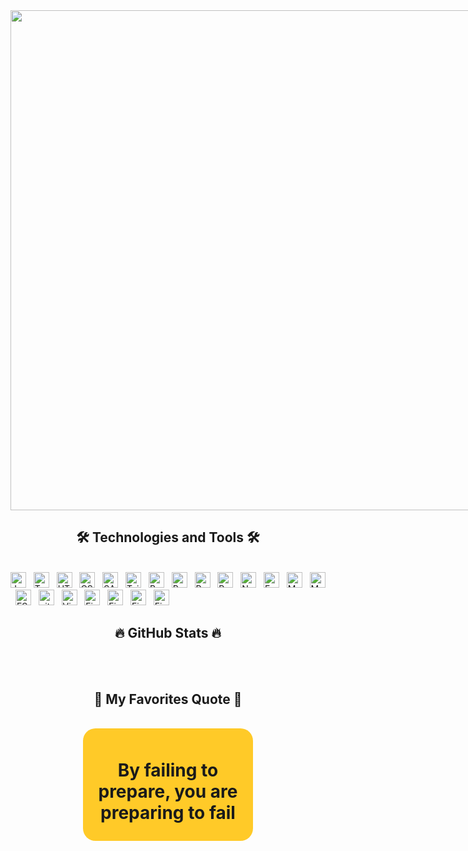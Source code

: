 <!-- Trungquandev -->
   <div style="display: flex;">
        <a href="#" target="_blank">
            <img src="https://raw.githubusercontent.com/abhisheknaiidu/abhisheknaiidu/master/code.gif" width="800"
                alt="" />
        </a>
        <div>
            <h2>I'm a developer Frontend</h2>
            <ul>
                <li>
                    🎨 Frontend engineer who loves ReactJS, NextJS.
                </li>
                <li>
                    👨‍🏛 I am currently a student of HCMUS.
                </li>
            </ul>
        </div>
    </div>

<h2 align="center">🛠 Technologies and Tools 🛠</h2>
<br>
 <span><img src="https://img.shields.io/badge/JavaScript-282C34?logo=javascript&logoColor=F7DF1E"
            alt="JavaScript logo" title="JavaScript" height="25" /></span>
    &nbsp;
    <span><img src="https://img.shields.io/badge/TypeScript-282C34?logo=typescript&logoColor=3178C6"
            alt="TypeScript logo" title="TypeScript" height="25" /></span>
    &nbsp;
    <span><img src="https://img.shields.io/badge/HTML5-282C34?logo=html5&logoColor=E34F26" alt="HTML5 logo"
            title="HTML5" height="25" /></span>
    &nbsp;
    <span><img src="https://img.shields.io/badge/CSS3-282C34?logo=css3&logoColor=1572B6" alt="CSS3 logo" title="CSS3"
            height="25" /></span>
    &nbsp;
    <span><img src="https://img.shields.io/badge/Sass-282C34?logo=sass&logoColor=CC6699" alt="SASS logo" title="SASS"
            height="25" /></span>
    &nbsp;
    <span><img src="https://img.shields.io/badge/Tailwind%20CSS-282C34?logo=tailwind-css&logoColor=38B2AC"
            alt="TailwindCSS logo" title="TailwindCSS" height="25" /></span>
    &nbsp;
    <span><img src="https://img.shields.io/badge/Bootstrap-282C34?logo=bootstrap&logoColor=7952B3" alt="Bootstrap logo"
            title="Bootstrap" height="25" /></span>
    &nbsp;
    <span><img src="https://img.shields.io/badge/ReactJS-282C34?logo=react&logoColor=61DAFB" alt="ReactJS logo"
            title="ReactJS" height="25" /></span>
    &nbsp;
    <span><img src="https://img.shields.io/badge/Redux-282C34?logo=redux&logoColor=764ABC" alt="Redux logo"
            title="Redux" height="25" /></span>
    &nbsp;
    <span><img src="https://img.shields.io/badge/NextJS-282C34?logo=nextdotjs&logoColor=white" alt="Redux logo"
            title="Redux" height="25" /></span>
    &nbsp;
    <span><img src="https://img.shields.io/badge/Node.js-282C34?logo=node.js&logoColor=00F200" alt="Node.js logo"
            title="Node.js" height="25" /></span>
    &nbsp;
    <span><img src="https://img.shields.io/badge/Express-282C34?logo=express&logoColor=FFFFFF" alt="Express.js logo"
            title="Express.js" height="25" /></span>
    &nbsp;
    <span><img src="https://img.shields.io/badge/MongoDB-282C34?logo=mongodb&logoColor=47A248" alt="MongoDB logo"
            title="MongoDB" height="25" /></span>
    &nbsp;
    <span><img src="https://img.shields.io/badge/Postgresql-282C34?logo=postgresql&logoColor=1572B6" alt="MongoDB logo"
            title="MongoDB" height="25" /></span>
    &nbsp;
    <span><img src="https://img.shields.io/badge/ESLint-282C34?logo=eslint&logoColor=4B32C3" alt="ESLint logo"
            title="ESLint" height="25" /></span>
    &nbsp;
    <span><img src="https://img.shields.io/badge/git-282C34?logo=git&logoColor=F05032" alt="git logo" title="git"
            height="25" /></span>
    &nbsp;
    <span><img src="https://img.shields.io/badge/VS%20Code-282C34?logo=visual-studio-code&logoColor=007ACC"
            alt="Visual Studio Code logo" title="Visual Studio Code" height="25" /></span>
    &nbsp;
    <span><img src="https://img.shields.io/badge/Firebase-282C34?logo=firebase&logoColor=FFCA28" alt="Firebase logo"
            title="Firebase" height="25" /></span>
    &nbsp;
    <span><img src="https://img.shields.io/badge/Docker-282C34?logo=docker&logoColor=3178C6" alt="Firebase logo"
            title="Firebase" height="25" alt=""></span>
    &nbsp;
    <span><img src="https://img.shields.io/badge/Nginx-282C34?logo=nginx&logoColor=00F200" alt="Firebase logo"
            title="Firebase" height="25" alt=""></span>
    &nbsp;
    <span><img src="https://img.shields.io/badge/Linux-282C34?logo=linux&logoColor=F7DF1E" alt="Firebase logo"
            title="Firebase" height="25" alt=""></span>
    &nbsp;

<br>
<h2 align="center">🔥 GitHub Stats 🔥</h2>
<!-- https://github.com/anuraghazra/github-readme-stats -->
<br>

<br>
<h2 align="center">📑 My Favorites Quote 📑</h2>
<br>
<div
        style="background-color: #FFCA28;padding: 10px; text-align: center; border-radius: 20px; width: 50%; margin: auto;">
        <h1>By failing to prepare, you are preparing to fail</h1>
    </div>
